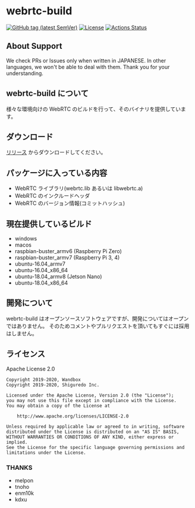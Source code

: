# webrtc-build

[![GitHub tag (latest SemVer)](https://img.shields.io/github/tag/shiguredo-webrtc-build/webrtc-build.svg)](https://github.com/shiguredo/momo)
[![License](https://img.shields.io/badge/License-Apache%202.0-blue.svg)](https://opensource.org/licenses/Apache-2.0)
[![Actions Status](https://github.com/shiguredo-webrtc-build/webrtc-build/workflows/build/badge.svg)](https://github.com/shiguredo-webrtc-build/webrtc-build/actions)

## About Support

We check PRs or Issues only when written in JAPANESE.
In other languages, we won't be able to deal with them. Thank you for your understanding.

## webrtc-build について

様々な環境向けの WebRTC のビルドを行って、そのバイナリを提供しています。

## ダウンロード

[リリース](https://github.com/melpon/webrtc-build/releases) からダウンロードしてください。

## パッケージに入っている内容

- WebRTC ライブラリ(webrtc.lib あるいは libwebrtc.a)
- WebRTC のインクルードヘッダ
- WebRTC のバージョン情報(コミットハッシュ)

## 現在提供しているビルド

- windows
- macos
- raspbian-buster_armv6 (Raspberry Pi Zero)
- raspbian-buster_armv7 (Raspberry Pi 3, 4)
- ubuntu-16.04_armv7
- ubuntu-16.04_x86_64
- ubuntu-18.04_armv8 (Jetson Nano)
- ubuntu-18.04_x86_64

## 開発について

webrtc-build はオープンソースソフトウェアですが、開発についてはオープンではありません。 そのためコメントやプルリクエストを頂いてもすぐには採用はしません。

## ライセンス

Apache License 2.0

```
Copyright 2019-2020, Wandbox
Copyright 2019-2020, Shiguredo Inc.

Licensed under the Apache License, Version 2.0 (the "License");
you may not use this file except in compliance with the License.
You may obtain a copy of the License at

    http://www.apache.org/licenses/LICENSE-2.0

Unless required by applicable law or agreed to in writing, software
distributed under the License is distributed on an "AS IS" BASIS,
WITHOUT WARRANTIES OR CONDITIONS OF ANY KIND, either express or implied.
See the License for the specific language governing permissions and
limitations under the License.
```

### THANKS

- melpon
- tnoho
- enm10k
- kdxu
